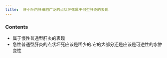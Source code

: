 ```yaml
---
title:  肝小叶内肝细胞广泛的点状坏死属于何型肝炎的表现
--- 
```


### Contents
- 属于慢性普通型肝炎的表现 
- 急性普通型肝炎的点状坏死应该是稀少的.它的大部分还是应该是可逆性的水肿变性
